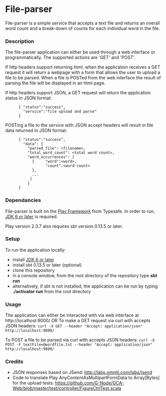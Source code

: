# File-parser
File-parser is a simple service that accepts a text file and returns an overall word count and a break-down of counts for each individual word in the file.

### Description
The file-parser application can either be used through a web interface or programmatically. The supported actions are 'GET' and 'POST'. 

If http headers support returning html, when the application receives a GET request it will return a webpage with a form that allows the user to upload a file to be parsed. When a file is POSTed from the web interface the result of parsing the file will be displayed in an html page.

If http headers support JSON, a GET request will return the application status in JSON format:
```
      { "status":"success",
        "service":"file upload and parse"
      }
```
POSTing a file to the service with JSON accept headers will result in file data returned in JSON format:
```
      { "status":"success",
        "data": {
          "parsed_file": <filename>,
          "total_word_count": <total word count>,
          "word_occurrences": [ 
            {     "word":<word>,
                  "count":<word count>
            },
            ...
           ]
          }
      }
```
      
### Dependancies
File-parser is built on the [Play Framework](https://www.playframework.com/documentation/2.3.x/) from Typesafe. In order to run, [JDK 6 or later](http://www.oracle.com/technetwork/java/javase/downloads/index.html) is required. 

Play version 2.3.7 also requires sbt version 0.13.5 or later.

### Setup
To run the application locally:
* install [JDK 6 or later](http://www.oracle.com/technetwork/java/javase/downloads/index.html)
* install sbt 0.13.5 or later (optional)
* clone this repository
* in a console window, from the root directory of the repository type **sbt run**
* alternatively, if sbt is not installed, the application can be run by typing **./activator run** from the root directory
      

### Usage
The application can either be interacted with via web interface at http://localhost:9000/ OR
To make a GET request via curl with accepts JSON headers:
`curl -X GET --header "Accept: application/json" http://localhost:9000/`

To POST a file to be parsed via curl with accepts JSON headers: 
`curl -X POST -F textFile=@wordfile.txt --header "Accept: application/json" http://localhost:9000/`
      
### Credits
* JSON responses based on JSend: http://labs.omniti.com/labs/jsend
* Code to translate Play AnyContentAsMultipartFormData to Array[Bytes] for the upload tests: https://github.com/G-Node/GCA-Web/blob/master/test/controller/FigureCtrlTest.scala
